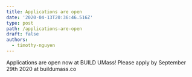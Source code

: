 ```yaml
---
title: Applications are open
date: '2020-04-13T20:36:46.516Z'
type: post
path: /applications-are-open
draft: false
authors:
  - timothy-nguyen
---
```

Applications are open now at BUILD UMass! Please apply by September 29th 2020 at buildumass.co